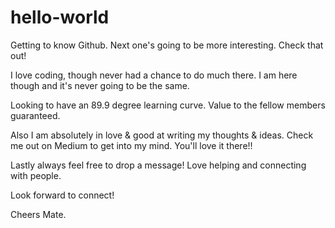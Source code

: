 # hello-world
Getting to know Github. Next one's going to be more interesting. Check that out!

I love coding, though never had a chance to do much there. I am here though and it's never going to be the same. 

Looking to have an 89.9 degree learning curve. Value to the fellow members guaranteed.

Also I am absolutely in love & good at writing my thoughts & ideas. Check me out on Medium to get into my mind. 
You'll love it there!!

Lastly always feel free to drop a message! Love helping and connecting with people. 

Look forward to connect! 

Cheers Mate.
